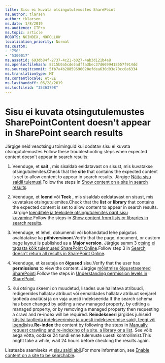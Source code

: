 ```yaml
---
title: Sisu ei kuvata otsingutulemustes SharePoint
ms.author: tlarsen
author: tklarsen
ms.date: 1/8/2019
ms.audience: ITPro
ms.topic: article
ROBOTS: NOINDEX, NOFOLLOW
localization_priority: Normal
ms.custom:
- "750"
- "5300017"
ms.assetid: 693db84f-2737-4c21-b027-4ab3d121b4a8
ms.openlocfilehash: 8215b0a5cde5adffa3bec37d6699418557f914dd
ms.sourcegitcommit: 5fb7a4b28859690020efdea630d03e70cc0e6334
ms.translationtype: MT
ms.contentlocale: et-EE
ms.lasthandoff: 06/28/2019
ms.locfileid: "35363798"
---
```

# <a name="content-doesnt-appear-in-sharepoint-search-results"></a><span data-ttu-id="fcf0e-102">Sisu ei kuvata otsingutulemustes SharePoint</span><span class="sxs-lookup"><span data-stu-id="fcf0e-102">Content doesn't appear in SharePoint search results</span></span>

<span data-ttu-id="fcf0e-103">Järgige neid veaotsingu toiminguid kui oodatav sisu ei kuvata otsingutulemustes.</span><span class="sxs-lookup"><span data-stu-id="fcf0e-103">Follow these troubleshooting steps when expected content doesn't appear in search results:</span></span>
  
1. <span data-ttu-id="fcf0e-104">Veenduge, et **sait** , mis sisaldab eeldatavast on sisust, mis kuvatakse otsingutulemites.</span><span class="sxs-lookup"><span data-stu-id="fcf0e-104">Check that the **site** that contains the expected content is set to allow content to appear in search results.</span></span> <span data-ttu-id="fcf0e-105">Järgige [Näita sisu saidil tulemusi](https://docs.microsoft.com/sharepoint/make-site-content-searchable#show-content-on-a-site-in-search-results).</span><span class="sxs-lookup"><span data-stu-id="fcf0e-105">Follow the steps in [Show content on a site in search results](https://docs.microsoft.com/sharepoint/make-site-content-searchable#show-content-on-a-site-in-search-results).</span></span>

2. <span data-ttu-id="fcf0e-106">Veenduge, et **loend** või **Teek** , mis sisaldab eeldatavast on sisust, mis kuvatakse otsingutulemites.</span><span class="sxs-lookup"><span data-stu-id="fcf0e-106">Check that the **list** or **library** that contains the expected content is set to allow content to appear in search results.</span></span> <span data-ttu-id="fcf0e-107">Järgige [loenditele ja teekidele otsingutulemites pärit sisu kuvamine](https://docs.microsoft.com/sharepoint/make-site-content-searchable#show-content-from-lists-or-libraries-in-search-results).</span><span class="sxs-lookup"><span data-stu-id="fcf0e-107">Follow the steps in [Show content from lists or libraries in search results](https://docs.microsoft.com/sharepoint/make-site-content-searchable#show-content-from-lists-or-libraries-in-search-results).</span></span>

3. <span data-ttu-id="fcf0e-108">Veenduge, et lehel, dokumendi või kohandatud lehe paigutus avaldatakse ka **põhiversiooni.**</span><span class="sxs-lookup"><span data-stu-id="fcf0e-108">Verify that the page, document, or custom page layout is published as a **Major version.**</span></span> <span data-ttu-id="fcf0e-109">Järgige samm 3 [otsing ei tagasta kõik tulemused SharePoint Online](https://go.microsoft.com/fwlink/?linkid=874525).</span><span class="sxs-lookup"><span data-stu-id="fcf0e-109">Follow step 3 in [Search doesn't return all results in SharePoint Online](https://go.microsoft.com/fwlink/?linkid=874525).</span></span>

4. <span data-ttu-id="fcf0e-110">Veenduge, et kasutaja on **õigused** sisu.</span><span class="sxs-lookup"><span data-stu-id="fcf0e-110">Verify that the user has **permissions** to view the content.</span></span> <span data-ttu-id="fcf0e-111">Järgige [mõistmise õigusetasemed SharePointi](https://docs.microsoft.com/en-us/sharepoint/understanding-permission-levels).</span><span class="sxs-lookup"><span data-stu-id="fcf0e-111">Follow the steps in [Understanding permission levels in SharePoint](https://docs.microsoft.com/en-us/sharepoint/understanding-permission-levels).</span></span>
    
5. <span data-ttu-id="fcf0e-112">Kui otsingu skeemi on muudetud, lisades uue hallatava atribuudi, redigeerides hallatav atribuut või eemaldades hallatav atribuut seejärel taotleda analüüsi ja on vaja uuesti indekseerida.</span><span class="sxs-lookup"><span data-stu-id="fcf0e-112">If the search schema has been changed by adding a new managed property, by editing a managed property, or by removing a managed property then requesting a crawl and re-index will be required.</span></span> <span data-ttu-id="fcf0e-113">**Reindekseeri** järgides juhiseid [käsitsi taotleda indekseerimise ja uuesti indekseerimise saidi, teegi või loendi](https://docs.microsoft.com/sharepoint/crawl-site-content)sisu.</span><span class="sxs-lookup"><span data-stu-id="fcf0e-113">**Re-index** the content by following the steps in [Manually request crawling and re-indexing of a site, a library or a list](https://docs.microsoft.com/sharepoint/crawl-site-content).</span></span> <span data-ttu-id="fcf0e-114">See võib aega võtta, oodake 24 tundi enne tulemuste uuesti kontrollimist.</span><span class="sxs-lookup"><span data-stu-id="fcf0e-114">This might take a while, wait 24 hours before checking the results again.</span></span>

<span data-ttu-id="fcf0e-115">Lisateabe saamiseks vt [sisu saidi abil](https://docs.microsoft.com/sharepoint/make-site-content-searchable).</span><span class="sxs-lookup"><span data-stu-id="fcf0e-115">For more information, see [Enable content on a site to be searchable](https://docs.microsoft.com/sharepoint/make-site-content-searchable).</span></span> 
  
